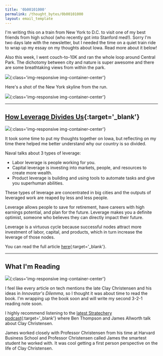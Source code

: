 ```yaml
---
title: '0b00101000'
permalink: /thought_bytes/0b00101000
layout: email_template
---
```

I'm writing this on a train from New York to D.C. to visit one of my best friends from high school (who recently got into Stanford med!). Sorry I'm two days late with the newsletter, but I needed the time on a quiet train ride to wrap up my essay on my thoughts about Iowa. Read more about it below!

Also this week, I went couch-to-10K and ran the whole loop around Central Park. The dichotomy between city and nature is super awesome and there are some breathtaking views from within the park.

![](https://kevinarifin.com/images/thought_bytes/40/running.jpeg){:class='img-responsive img-container-center'}

Here's a shot of the New York skyline from the run.

![](https://kevinarifin.com/images/thought_bytes/40/city.jpeg){:class='img-responsive img-container-center'}

<hr class='after-post-hr'/>

## [How Leverage Divides Us](https://kevinarifin.com/leverage){:target='_blank'}

![](https://kevinarifin.com/images/leverage/iowa.jpg){:class='img-responsive img-container-center'}

It took some time to put my thoughts together on Iowa, but reflecting on my time there helped me better understand why our country is so divided.

Naval talks about 3 types of leverage:
* Labor leverage is people working for you.
* Capital leverage is investing into markets, people, and resources to create more wealth.
* Product leverage is building and using tools to automate tasks and give you superhuman abilities.

These types of leverage are concentrated in big cities and the outputs of leveraged work are reaped by less and less people.

Leverage allows people to save for retirement, have careers with high earnings potential, and plan for the future. Leverage makes you a definite optimist, someone who believes they can directly impact their future.

Leverage is a virtuous cycle because successful nodes attract more investment of labor, capital, and products, which in turn increase the leverage of those nodes.

You can read the full article [here](https://kevinarifin.com/leverage){:target='_blank'}.

<hr class='after-post-hr'/>

## What I'm Reading

![](https://kevinarifin.com/images/books/innovators-dilemma.jpg){:class='img-responsive img-container-center'}

I feel like every article on tech mentions the late Clay Christensen and his ideas in *Innovator's Dilemma*, so I thought it was about time to read the book. I'm wrapping up the book soon and will write my second 3-2-1 reading note soon.

I highly recommend listening to the [latest Stratechery podcast](https://exponent.fm/episode-180-its-been-a-week/){:target='_blank'} where Ben Thompson and James Allworth talk about Clay Christensen.

James worked closely with Professor Christensen from his time at Harvard Business School and Professor Christensen called James the smartest student he worked with. It was cool getting a first person perspective on the life of Clay Christensen.
